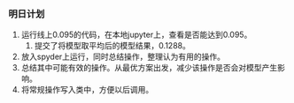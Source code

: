 ### 明日计划
1. 运行线上0.095的代码，在本地jupyter上，查看是否能达到0.095。
	1. 提交了将模型取平均后的模型结果，0.1288。
2. 放入spyder上运行，同时总结操作，整理认为有用的操作。
2. 总结其中可能有效的操作。从最优方案出发，减少该操作是否会对模型产生影响。
3. 将常规操作写入类中，方便以后调用。

